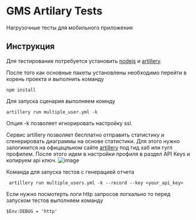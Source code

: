 # GMS Artilary Tests

Нагрузочные тесты для мобильного приложения

## Инструкция

Для тестирование потребуется установить [nodejs](https://nodejs.org/en/download/package-manager) и [artillery](https://www.artillery.io/docs/get-started/get-artillery).

После того как основные пакеты установлены необходимо перейти в корень проекта и выполнить команду
```
npm install
```

Для запуска сценария выполняем комнду
```
artillery run multiple_user.yml -k
```
Опция -k позволяет игнорировать настройку ssl.

Сервис artillery позволяет бесплатно отправить статистику и сгенерировать диаграммы на основе статистики.
Для этого нужно залогинится на офицацльном сайте [artillery](https://www.artillery.io/) под гид хаб или гугл профилем.
После этого идем в настройки  профиля в раздел API Keys и копируем api ключ.
![image](https://github.com/user-attachments/assets/ada93196-dbf8-4cd0-b92a-42fd88449dfa)

Команда для запуска тестов с генерацией отчета
```
 artillery run multiple_users.yml -k --record --key <your_api_key>
```

Если нужно посмотерть логи http запросов логкально то перед запуском тестов выполняем команду

```
$Env:DEBUG = 'http'
```